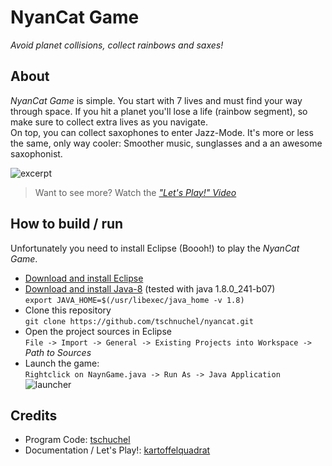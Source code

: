 # NyanCat Game

*Avoid planet collisions, collect rainbows and saxes!*

## About

*NyanCat Game* is simple. You start with 7 lives and must find your way through space. If you hit a planet you'll lose a life (rainbow segment), so make sure to collect extra lives as you navigate.  
On top, you can collect saxophones to enter Jazz-Mode. It's more or less the same, only way cooler: Smoother music, sunglasses and a an awesome saxophonist.

![excerpt](documentation/gameplay.gif)

 > Want to see more? Watch the [*"Let's Play!" Video*](documentation/letsplay.mp4)

## How to build / run

Unfortunately you need to install Eclipse (Boooh!) to play the *NyanCat Game*.

 * [Download and install Eclipse](https://www.eclipse.org/downloads/)
 * [Download and install Java-8]() (tested with java 1.8.0_241-b07)  
  ```export JAVA_HOME=$(/usr/libexec/java_home -v 1.8)```
 * Clone this repository  
  ```git clone https://github.com/tschnuchel/nyancat.git```
 * Open the project sources in Eclipse  
  ```File -> Import -> General -> Existing Projects into Workspace ->``` *Path to Sources*
 * Launch the game:  
```Rightclick on NaynGame.java -> Run As -> Java Application```  
![launcher](documentation/launcher.png)

## Credits

 * Program Code: [tschuchel](https://github.com/tschnuchel)
 * Documentation / Let's Play!: [kartoffelquadrat](https://github.com/kartoffelquadrat)
